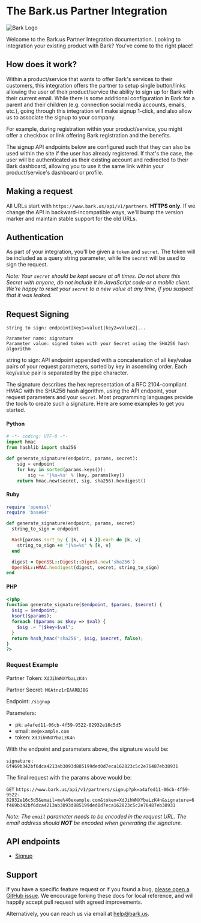 The Bark.us Partner Integration
==============================

![Bark Logo](https://www.bark.us/bark-logo-sm.png)

Welcome to the Bark.us Partner Integration documentation. Looking to
integration your existing product with Bark? You've come to the right place!

How does it work?
-----------------

Within a product/service that wants to offer Bark's services to their customers, this
integration offers the partner to setup single button/links allowing the user
of their product/service the ability to sign up for Bark with their current
email. While there is some additional configuration in Bark for a parent and
their children (e.g. connection social media accounts, emails, etc.), going
through this integration will make signup 1-click, and also allow us to
associate the signup to your company.

For example, during registration within your product/service, you might offer a
checkbox or link offering Bark registration and the benefits.

The signup API endpoints below are configured such that they can also be used
within the site if the user has already registered. If that's the case, the
user will be authenticated as their existing account and redirected to their
Bark dashboard, allowing you to use it the same link within your
product/service's dashboard or profile.

Making a request
----------------

All URLs start with `https://www.bark.us/api/v1/partners`. **HTTPS only**.
If we change the API in backward-incompatible ways, we'll bump the version
marker and maintain stable support for the old URLs.

Authentication
--------------

As part of your integration, you'll be given a `token` and `secret`. The token
will be included as a query string parameter, while the `secret` will be used
to sign the request.

_Note: Your `secret` should be kept secure at all times.
Do not share this Secret with anyone, do not include it in JavaScript code or a mobile client.
We're happy to reset your `secret` to a new value at any time, if you
suspect that it was leaked._

Request Signing
---------------

```
string to sign: endpoint|key1=value1|key2=value2|...

Parameter name: signature
Parameter value: signed token with your Secret using the SHA256 hash algorithm
```

string to sign: API endpoint appended with a concatenation of all key/value pairs of your
request parameters, sorted by key in ascending order.
Each key/value pair is separated by the pipe character.

The signature describes the hex representation of a RFC 2104-compliant HMAC with
the SHA256 hash algorithm, using the API endpoint, your request parameters and
your `secret`. Most programming languages provide the tools to create
such a signature. Here are some examples to get you started.

#### Python

```python
# -*- coding: UTF-8 -*-
import hmac
from hashlib import sha256

def generate_signature(endpoint, params, secret):
    sig = endpoint
    for key in sorted(params.keys()):
        sig += '|%s=%s' % (key, params[key])
    return hmac.new(secret, sig, sha256).hexdigest()
```

#### Ruby

```ruby
require 'openssl'
require 'base64'

def generate_signature(endpoint, params, secret)
  string_to_sign = endpoint

  Hash[params.sort_by { |k, v| k }].each do |k, v|
    string_to_sign += "|%s=%s" % [k, v]
  end

  digest = OpenSSL::Digest::Digest.new('sha256')
  OpenSSL::HMAC.hexdigest(digest, secret, string_to_sign)
end
```

#### PHP

```php
<?php
function generate_signature($endpoint, $params, $secret) {
  $sig = $endpoint;
  ksort($params);
  foreach ($params as $key => $val) {
    $sig .= "|$key=$val";
  }
  return hash_hmac('sha256', $sig, $secret, false);
}
?>
```

### Request Example

Partner Token: `XdJihWNXYbaLzK4n`

Partner Secret: `M6Atnz1rEAARBJ8G`

Endpoint: `/signup`

Parameters:
- pk: `a4afed11-06cb-4f59-9522-82932e16c5d5`
- email: `me@example.com`
- token: `XdJihWNXYbaLzK4n`

With the endpoint and parameters above, the signature would be:

`signature` : `6f469b342bf6dca4213ab3093d885199ded0d7eca162823c5c2e76487eb38931`

The final request with the params above would be:

`GET`
`https://www.bark.us/api/v1/partners/signup?pk=a4afed11-06cb-4f59-9522-82932e16c5d5&email=me%40example.com&token=XdJihWNXYbaLzK4n&signature=6f469b342bf6dca4213ab3093d885199ded0d7eca162823c5c2e76487eb38931`

_Note: The `email` parameter needs to be encoded in the request URL.
The email address should **NOT** be encoded when generating the signature._

API endpoints
-------------
- [Signup](https://github.com/Bark-us/partner-integration-docs/blob/master/signup.md)

Support
-------

If you have a specific feature request or if you found a bug, [please open a GitHub issue](https://github.com/Bark-us/partner-integration-docs/issues). We encourage forking these docs for local reference, and will happily accept pull request with agreed improvements.

Alternatively, you can reach us via email at <help@bark.us>.
